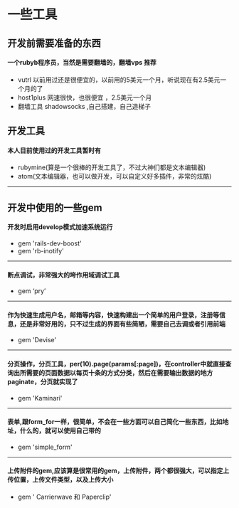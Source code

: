 # 一些工具

## 开发前需要准备的东西
#### 一个rubyb程序员，当然是需要翻墙的，翻墙vps 推荐
* vutrl 以前用过还是很便宜的，以前用的5美元一个月，听说现在有2.5美元一个月的了
* host1plus 网速很快，也很便宜 ，2.5美元一个月
* 翻墙工具 shadowsocks ,自己搭建，自己造梯子

## 开发工具
#### 本人目前使用过的开发工具暂时有
* rubymine(算是一个很棒的开发工具了，不过大神们都是文本编辑器)
* atom(文本编辑器，也可以做开发，可以自定义好多插件，非常的炫酷)

----
## 开发中使用的一些gem
#### 开发时启用develop模式加速系统运行
*   gem 'rails-dev-boost' 
*   gem 'rb-inotify'
---
#### 断点调试，非常强大的垮作用域调试工具
* gem ‘pry’

---
#### 作为快速生成用户名，邮箱等内容，快速构建出一个简单的用户登录，注册等信息，还是非常好用的，只不过生成的界面有些简陋，需要自己去调或者引用前端
* gem 'Devise'

---
#### 分页操作，分页工具，per(10).page(params[:page])，在controller中就直接查询出所需要的页面数据以每页十条的方式分类，然后在需要输出数据的地方paginate，分页就实现了
* gem 'Kaminari' 

---
#### 表单,跟form_for一样，很简单，不会在一些方面可以自己简化一些东西，比如地址，什么的，就可以使用自己带的
* gem 'simple_form'

---
#### 上传附件的gem,应该算是很常用的gem，上传附件，两个都很强大，可以指定上传位置，上传文件类型，以及上传大小

* gem ' Carrierwave 和 Paperclip'
